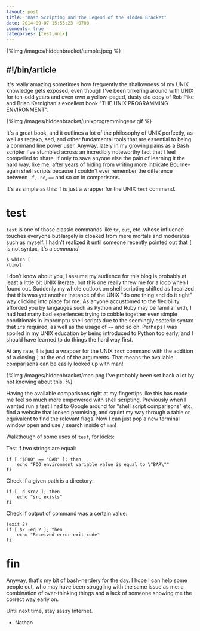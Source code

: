 ```yaml
---
layout: post
title: "Bash Scripting and the Legend of the Hidden Bracket"
date: 2014-09-07 15:55:23 -0700
comments: true
categories: [test,unix]
---
```


{%img /images/hiddenbracket/temple.jpeg %}

## #!/bin/article

It's really amazing sometimes how frequently the shallowness of my UNIX knowledge gets exposed, even though I've been tinkering around with UNIX for ten-odd years and even own a yellow-paged, dusty old copy of Rob Pike and Brian Kernighan's excellent book "THE UNIX PROGRAMMING ENVIRONMENT".

{%img /images/hiddenbracket/unixprogrammingenv.gif %}

It's a great book, and it outlines a lot of the philosophy of UNIX perfectly, as well as regexp, sed, and other fundamental tools that are essential to being a command line power user.  Anyway, lately in my growing pains as a Bash scripter I've stumbled across an incredibly noteworthy fact that I feel compelled to share, if only to save anyone else the pain of learning it the hard way, like me, after years of hiding from writing more intricate Bourne-again shell scripts because I couldn't ever remember the difference between `-f`, `-ne`, `==` and so on in comparisons.

It's as simple as this: `[` is just a wrapper for the UNIX `test` command.

# test

`test` is one of those classic commands like `tr`, `cut`, etc. whose influence touches everyone but largely is cloaked from mere mortals and moderates such as myself.  I hadn't realized it until someone recently pointed out that `[` is not syntax, it's a _command_.

```
$ which [
/bin/[
```

I don't know about you, I assume my audience for this blog is probably at least a little bit UNIX literate, but this one really threw me for a loop when I found out.  Suddenly my whole outlook on shell scripting shifted as I realized that this was yet another instance of the UNIX "do one thing and do it right" way clicking into place for me.  As anyone accustomed to the flexibility afforded you by langauges such as Python and Ruby may be familiar with, I had had many bad experiences trying to cobble together even simple conditionals in impromptu shell scripts due to the seemingly esoteric syntax that `if`s required, as well as the usage of `==` and so on.  Perhaps I was spoiled in my UNIX education by being introduced to Python too early, and I should have learned to do things the hard way first.

At any rate, `[` is just a wrapper for the UNIX `test` command with the addition of a closing `]` at the end of the arguments.  That means the available comparisons can be easily looked up with man!

{%img /images/hiddenbracket/man.png I've probably been set back a lot by not knowing about this. %}

Having the available comparisons right at my fingertips like this has made me feel so much more empowered with shell scripting.  Previously when I wanted run a test I had to Google around for "shell script comparisons" etc., find a website that looked promising, and squint my way through a table or equivalent to find the relevant flags.  Now I can just pop a new terminal window open and use `/` search inside of `man`!

Walkthough of some uses of `test`, for kicks:

Test if two strings are equal:

```
if [ "$FOO" == "BAR" ]; then
    echo "FOO environment variable value is equal to \"BAR\""
fi
```

Check if a given path is a directory:

```
if [ -d src/ ]; then
    echo "src exists"
fi
```

Check if output of command was a certain value:

```
(exit 2)
if [ $? -eq 2 ]; then
    echo "Received error exit code"
fi
```

# fin

Anyway, that's my bit of bash-nerdery for the day.  I hope I can help some people out, who may have been struggling with the same issue as me: a combination of over-thinking things and a lack of someone showing me the correct way early on.

Until next time, stay sassy Internet.

- Nathan